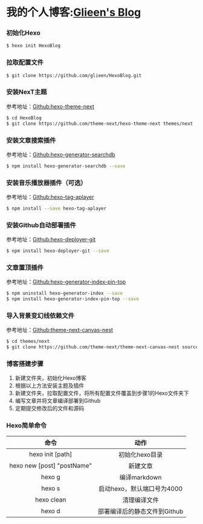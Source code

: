 # 我的个人博客:[Glieen's Blog](https://glieen.cn)

### 初始化Hexo

```bash
$ hexo init HexoBlog
```

### 拉取配置文件

```bash
$ git clone https://github.com/glieen/HexoBlog.git
```

### 安装NexT主题

参考地址：[Github:hexo-theme-next](https://github.com/theme-next/hexo-theme-next)

```bash
$ cd HexoBlog
$ git clone https://github.com/theme-next/hexo-theme-next themes/next
```

### 安装文章搜索插件

参考地址：[Github:hexo-generator-searchdb](https://github.com/theme-next/hexo-generator-searchdb)

```bash
$ npm install hexo-generator-searchdb --save
```

### 安装音乐播放器插件（可选）

参考地址：[Github:hexo-tag-aplayer](https://github.com/MoePlayer/hexo-tag-aplayer)

```bash
$ npm install --save hexo-tag-aplayer
```

### 安装Github自动部署插件

参考地址：[Github:hexo-deployer-git](https://github.com/hexojs/hexo-deployer-git)

```bash
$ npm install hexo-deployer-git --save
```

### 文章置顶插件

参考地址：[Github:hexo-generator-index-pin-top](https://github.com/netcan/hexo-generator-index-pin-top)

```bash
$ npm uninstall hexo-generator-index --save
$ npm install hexo-generator-index-pin-top --save
```

### 导入背景变幻线依赖文件

参考地址：[Github:theme-next-canvas-nest](https://github.com/theme-next/theme-next-canvas-nest)

```bash
$ cd themes/next
$ git clone https://github.com/theme-next/theme-next-canvas-nest source/lib/canvas-nest
```

### 博客搭建步骤

1. 新建文件夹，初始化Hexo博客
2. 根据以上方法安装主题及插件
3. 新建文件夹，拉取配置文件，将所有配置文件覆盖到步骤1的Hexo文件夹下
4. 编写文章并将文章编译部署到Github
5. 定期提交修改后的文件和源码

### Hexo简单命令

|            命令            |             动作             |
| :------------------------: | :--------------------------: |
|      hexo init [path]      |        初始化hexo目录        |
| hexo new [post] "postName" |           新建文章           |
|           hexo g           |         编译markdown         |
|           hexo s           |  启动hexo，默认端口号为4000  |
|         hexo clean         |         清理编译文件         |
|           hexo d           | 部署编译后的静态文件到Github |

